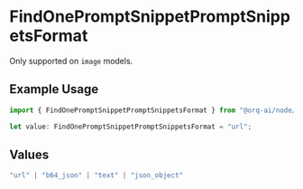 # FindOnePromptSnippetPromptSnippetsFormat

Only supported on `image` models.

## Example Usage

```typescript
import { FindOnePromptSnippetPromptSnippetsFormat } from "@orq-ai/node/models/operations";

let value: FindOnePromptSnippetPromptSnippetsFormat = "url";
```

## Values

```typescript
"url" | "b64_json" | "text" | "json_object"
```